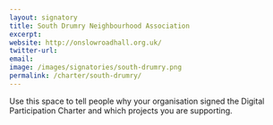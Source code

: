 ```yaml
---
layout: signatory
title: South Drumry Neighbourhood Association
excerpt: 
website: http://onslowroadhall.org.uk/
twitter-url: 
email: 
image: /images/signatories/south-drumry.png
permalink: /charter/south-drumry/
---
```


Use this space to tell people why your organisation signed the Digital Participation Charter and which projects you are supporting.
